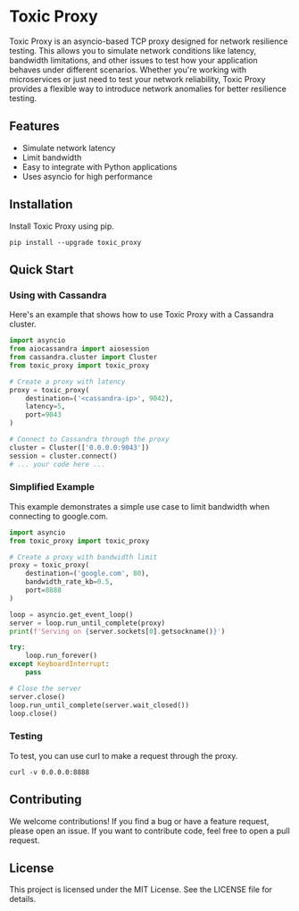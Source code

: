 # Toxic Proxy

Toxic Proxy is an asyncio-based TCP proxy designed for network resilience testing. This allows you to simulate network conditions like latency, bandwidth limitations, and other issues to test how your application behaves under different scenarios. Whether you're working with microservices or just need to test your network reliability, Toxic Proxy provides a flexible way to introduce network anomalies for better resilience testing.

## Features

- Simulate network latency
- Limit bandwidth
- Easy to integrate with Python applications
- Uses asyncio for high performance

## Installation

Install Toxic Proxy using pip.

```shell
pip install --upgrade toxic_proxy
```

## Quick Start

### Using with Cassandra

Here's an example that shows how to use Toxic Proxy with a Cassandra cluster.

```python
import asyncio
from aiocassandra import aiosession
from cassandra.cluster import Cluster
from toxic_proxy import toxic_proxy

# Create a proxy with latency
proxy = toxic_proxy(
    destination=('<cassandra-ip>', 9042),
    latency=5,
    port=9043
)

# Connect to Cassandra through the proxy
cluster = Cluster(['0.0.0.0:9043'])
session = cluster.connect()
# ... your code here ...


```

### Simplified Example

This example demonstrates a simple use case to limit bandwidth when connecting to google.com.

```python
import asyncio
from toxic_proxy import toxic_proxy

# Create a proxy with bandwidth limit
proxy = toxic_proxy(
    destination=('google.com', 80),
    bandwidth_rate_kb=0.5,
    port=8888
)

loop = asyncio.get_event_loop()
server = loop.run_until_complete(proxy)
print(f'Serving on {server.sockets[0].getsockname()}')

try:
    loop.run_forever()
except KeyboardInterrupt:
    pass

# Close the server
server.close()
loop.run_until_complete(server.wait_closed())
loop.close()

```

### Testing

To test, you can use curl to make a request through the proxy.

```shell
curl -v 0.0.0.0:8888

```

## Contributing

We welcome contributions! If you find a bug or have a feature request, please open an issue. If you want to contribute code, feel free to open a pull request.

## License

This project is licensed under the MIT License. See the LICENSE file for details.
